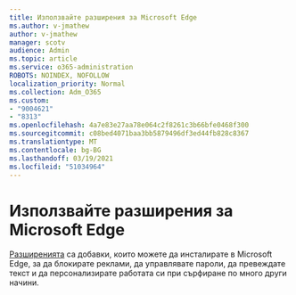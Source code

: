 ```yaml
---
title: Използвайте разширения за Microsoft Edge
ms.author: v-jmathew
author: v-jmathew
manager: scotv
audience: Admin
ms.topic: article
ms.service: o365-administration
ROBOTS: NOINDEX, NOFOLLOW
localization_priority: Normal
ms.collection: Adm_O365
ms.custom:
- "9004621"
- "8313"
ms.openlocfilehash: 4a7e83e27aa78e064c2f8261c3b66bfe0468f300
ms.sourcegitcommit: c08bed4071baa3bb5879496df3ed44fb828c8367
ms.translationtype: MT
ms.contentlocale: bg-BG
ms.lasthandoff: 03/19/2021
ms.locfileid: "51034964"
---
```

# <a name="use-microsoft-edge-extensions"></a>Използвайте разширения за Microsoft Edge

[Разширенията](https://go.microsoft.com/fwlink/?linkid=2135619) са добавки, които можете да инсталирате в Microsoft Edge, за да блокирате реклами, да управлявате пароли, да превеждате текст и да персонализирате работата си при сърфиране по много други начини.
